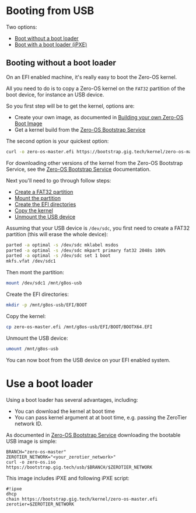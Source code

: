 # Booting from USB

Two options:
- [Boot without a boot loader](#no-bootloader)
- [Boot with a boot loader (iPXE)](#ipxe)

<a id="no-bootloader"></a>
## Booting without a boot loader

On an EFI enabled machine, it's really easy to boot the Zero-OS kernel.

All you need to do is to copy a Zero-OS kernel on the `FAT32` partition of the boot device, for instance an USB device.

So you first step will be to get the kernel, options are:
- Create your own image, as documented in [Building your own Zero-OS Boot Image](../building/README.md)
- Get a kernel build from the [Zero-OS Bootstrap Service](https://bootstrap.gig.tech)

The second option is your quickest option:
```bash
curl -o zero-os-master.efi https://bootstrap.gig.tech/kernel/zero-os-master.efi
```

For downloading other versions of the kernel from the Zero-OS Bootstrap Service, see the [Zero-OS Bootstrap Service](bootstrap/README.md) documentation.

Next you'll need to go through follow steps:
- [Create a FAT32 partition](#fat32)
- [Mount the partition](#mount)
- [Create the EFI directories](#efi-dirs)
- [Copy the kernel](#copy)
- [Unmount the USB device](#unmount)

<a id="fat32"></a>
Assuming that your USB device is `/dev/sdc`, you first need to create a FAT32 partition (this will erase the whole device):
``` bash
parted -a optimal -s /dev/sdc mklabel msdos
parted -a optimal -s /dev/sdc mkpart primary fat32 2048s 100%
parted -a optimal -s /dev/sdc set 1 boot
mkfs.vfat /dev/sdc1
```

<a id="mount"></a>
Then mont the partition:
```bash
mount /dev/sdc1 /mnt/g8os-usb
```

<a id="efi-dirs"></a>
Create the EFI directories:
```bash
mkdir -p /mnt/g8os-usb/EFI/BOOT
```

<a id="copy"></a>
Copy the kernel:
```bash
cp zero-os-master.efi /mnt/g8os-usb/EFI/BOOT/BOOTX64.EFI
```

<a id="unmount"></a>
Unmount the USB device:
```bash
umount /mnt/g8os-usb
```

You can now boot from the USB device on your EFI enabled system.


<a id="ipxe"></a>
# Use a boot loader

Using a boot loader has several advantages, including:
- You can download the kernel at boot time
- You can pass kernel argument at at boot time, e.g. passing the ZeroTier network ID.


As documented in [Zero-OS Bootstrap Service](../bootstrap/README.md) downloading the bootable USB image is simple:

```
BRANCH="zero-os-master"
ZEROTIER_NETWORK="<your_zerotier_network>"
curl -o zero-os.iso https://bootstrap.gig.tech/usb/$BRANCH/$ZEROTIER_NETWORK
```

This image includes iPXE and following iPXE script:
```
#!ipxe
dhcp
chain https://bootstrap.gig.tech/kernel/zero-os-master.efi zerotier=$ZEROTIER_NETWORK
```
